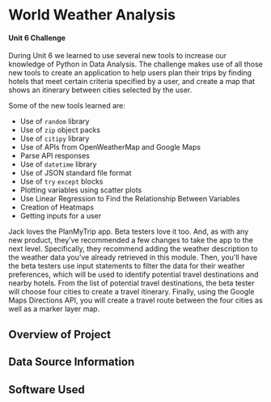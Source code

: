 # World Weather Analysis
#### Unit 6 Challenge
During Unit 6 we learned to use several new tools to increase our knowledge of Python in Data Analysis.  The challenge makes use of all those new tools to create an application to help users plan their trips by finding hotels that meet certain criteria specified by a user, and create a map that shows an itinerary between cities selected by the user.

Some of the new tools learned are:
- Use of `random` library
- Use of `zip` object packs
- Use of `citipy` library
- Use of APIs from OpenWeatherMap and Google Maps
- Parse API responses
- Use of `datetime` library
- Use of JSON standard file format
- Use of `try` `except` blocks
- Plotting variables using scatter plots
- Use Linear Regression to Find the Relationship Between Variables
- Creation of Heatmaps
- Getting inputs for a user

Jack loves the PlanMyTrip app. Beta testers love it too. And, as with any new product, they’ve recommended a few changes to take the app to the next level. Specifically, they recommend adding the weather description to the weather data you’ve already retrieved in this module. Then, you'll have the beta testers use input statements to filter the data for their weather preferences, which will be used to identify potential travel destinations and nearby hotels. From the list of potential travel destinations, the beta tester will choose four cities to create a travel itinerary. Finally, using the Google Maps Directions API, you will create a travel route between the four cities as well as a marker layer map.


## Overview of Project

## Data Source Information

## Software Used

## 
